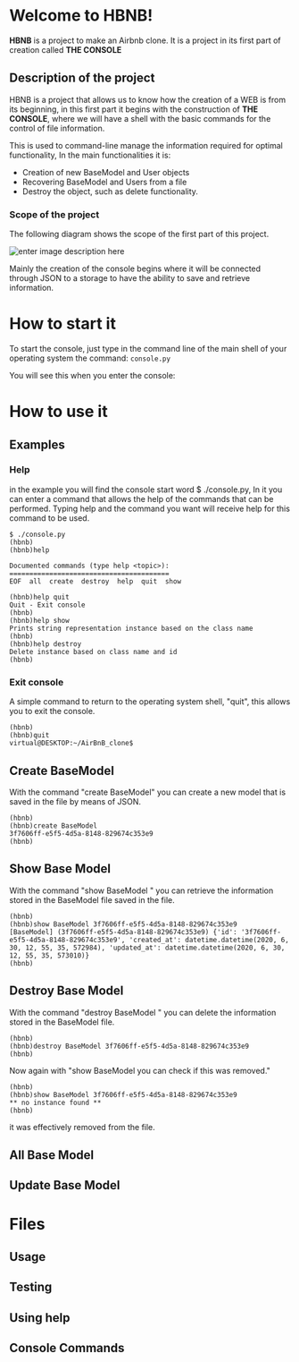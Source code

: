 # Welcome to HBNB!
**HBNB** is a project to make an Airbnb clone.
It is a project in its first part of creation called **THE CONSOLE**

## Description of the project
HBNB is a project that allows us to know how the creation of a WEB is from its beginning, in this first part it begins with the construction of **THE CONSOLE**, where we will have a shell with the basic commands for the control of file information.

This is used to command-line manage the information required for optimal functionality, In the main functionalities it is:

 - Creation of new BaseModel and User objects
 - Recovering BaseModel and Users from a file
 - Destroy the object, such as delete functionality.

### Scope of the project
The following diagram shows the scope of the first part of this project.


![enter image description here](https://rogerimages.s3.amazonaws.com/FirstPart.png)

Mainly the creation of the console begins where it will be connected through JSON to a storage to have the ability to save and retrieve information.

# How to start it
To start the console, just type in the command line of the main shell of your operating system the command:
``` console.py ```

You will see this when you enter the console:

# How to use it
## Examples
### Help
in the example you will find the console start word $ ./console.py,
In it you can enter a command that allows the help of the commands that can be performed.
Typing help and the command you want will receive help for this command to be used.
``` 
$ ./console.py 
(hbnb)
(hbnb)help

Documented commands (type help <topic>):
========================================
EOF  all  create  destroy  help  quit  show

(hbnb)help quit
Quit - Exit console
(hbnb)
(hbnb)help show
Prints string representation instance based on the class name
(hbnb)
(hbnb)help destroy
Delete instance based on class name and id
(hbnb)
```
### Exit console
A simple command to return to the operating system shell, "quit", this allows you to exit the console.
```
(hbnb)
(hbnb)quit
virtual@DESKTOP:~/AirBnB_clone$ 
```
## Create BaseModel
With the command "create BaseModel" you can create a new model that is saved in the file by means of JSON.
```
(hbnb)
(hbnb)create BaseModel
3f7606ff-e5f5-4d5a-8148-829674c353e9
(hbnb)
```
## Show Base Model
With the command "show BaseModel <id-model>" you can retrieve the information stored in the BaseModel file saved in the file.
```
(hbnb)
(hbnb)show BaseModel 3f7606ff-e5f5-4d5a-8148-829674c353e9
[BaseModel] (3f7606ff-e5f5-4d5a-8148-829674c353e9) {'id': '3f7606ff-e5f5-4d5a-8148-829674c353e9', 'created_at': datetime.datetime(2020, 6, 30, 12, 55, 35, 572984), 'updated_at': datetime.datetime(2020, 6, 30, 12, 55, 35, 573010)}
(hbnb)
```
## Destroy Base Model
With the command "destroy BaseModel <id-model>" you can delete the information stored in the BaseModel file.
```
(hbnb)
(hbnb)destroy BaseModel 3f7606ff-e5f5-4d5a-8148-829674c353e9
(hbnb)
```
Now again with "show BaseModel <id-model> you can check if this was removed."
```
(hbnb)
(hbnb)show BaseModel 3f7606ff-e5f5-4d5a-8148-829674c353e9
** no instance found **
(hbnb)
```
it was effectively removed from the file.

## All Base Model

## Update Base Model




# Files


## Usage


## Testing


## Using help


## Console Commands






